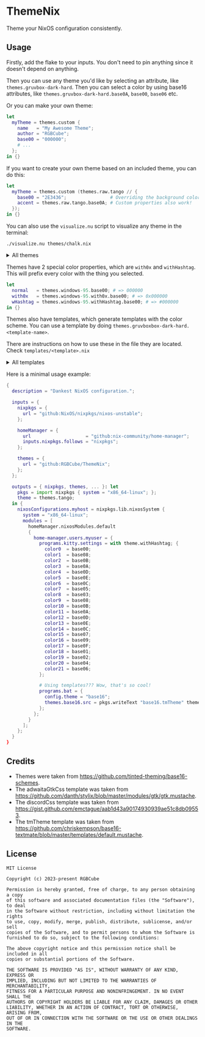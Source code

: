 # ThemeNix

Theme your NixOS configuration consistently.

## Usage

Firstly, add the flake to your inputs.
You don't need to pin anything since it doesn't depend on anything.

Then you can use any theme you'd like by selecting an attribute, like `themes.gruvbox-dark-hard`.
Then you can select a color by using base16 attributes, like `themes.gruvbox-dark-hard.base0A`, `base00`, `base06` etc.

Or you can make your own theme:

```nix
let
  myTheme = themes.custom {
    name   = "My Awesome Theme";
    author = "RGBCube";
    base00 = "000000";
    # ...
  };
in {}
```

If you want to create your own theme based on an included theme, you can do this:

```nix
let
  myTheme = themes.custom (themes.raw.tango // {
    base00 = "2E3436";                # Overriding the background color...
    accent = themes.raw.tango.base0A; # Custom properties also work!
  });
in {}
```

You can also use the `visualize.nu` script to visualize any theme in the terminal:

```nu
./visualize.nu themes/chalk.nix
```

<details>
<summary>All themes</summary>

```
3024 (Hey, if you want to use this theme, you'll have to do `themes."3024"`)
apathy
apprentice
ashes
atelier-cave-light
atelier-cave
atelier-dune-light
atelier-dune
atelier-estuary-light
atelier-estuary
atelier-forest-light
atelier-forest
atelier-heath-light
atelier-heath
atelier-lakeside-light
atelier-lakeside
atelier-plateau-light
atelier-plateau
atelier-savanna-light
atelier-savanna
atelier-seaside-light
atelier-seaside
atelier-sulphurpool-light
atelier-sulphurpool
atlas
ayu-dark
ayu-light
ayu-mirage
bespin
black-metal-bathory
black-metal-burzum
black-metal-dark-funeral
black-metal-gorgoroth
black-metal-immortal
black-metal-khold
black-metal-marduk
black-metal-mayhem
black-metal-nile
black-metal-venom
black-metal
blueforest
blueish
brewer
bright
brogrammer
brushtrees-dark
brushtrees
caroline
catppuccin-frappe
catppuccin-latte
catppuccin-macchiato
catppuccin-mocha
chalk
circus
classic-dark
classic-light
codeschool
colors
cupcake
cupertino
da-one-black
da-one-gray
da-one-ocean
da-one-paper
da-one-sea
da-one-white
danqing-light
danqing
darcula
darkmoss
darktooth
darkviolet
decaf
default-dark
default-light
dirtysea
dracula
edge-dark
edge-light
eighties
embers
emil
equilibrium-dark
equilibrium-gray-dark
equilibrium-gray-light
equilibrium-light
eris
espresso
eva-dim
eva
evenok-dark
everforest-dark-hard
everforest
flat
framer
fruit-soda
gigavolt
github
google-dark
google-light
gotham
grayscale-dark
grayscale-light
greenscreen
gruber
gruvbox-dark-hard
gruvbox-dark-medium
gruvbox-dark-pale
gruvbox-dark-soft
gruvbox-light-hard
gruvbox-light-medium
gruvbox-light-soft
gruvbox-material-dark-hard
gruvbox-material-dark-medium
gruvbox-material-dark-soft
gruvbox-material-light-hard
gruvbox-material-light-medium
gruvbox-material-light-soft
hardcore
harmonic16-dark
harmonic16-light
heetch-light
heetch
helios
hopscotch
horizon-dark
horizon-light
horizon-terminal-dark
horizon-terminal-light
humanoid-dark
humanoid-light
ia-dark
ia-light
icy
irblack
isotope
kanagawa
katy
kimber
lime
macintosh
marrakesh
materia
material-darker
material-lighter
material-palenight
material-vivid
material
mellow-purple
mexico-light
mocha
monokai
mountain
nebula
nord
nova
ocean
oceanicnext
one-light
onedark
outrun-dark
oxocarbon-dark
oxocarbon-light
pandora
papercolor-dark
papercolor-light
paraiso
pasque
phd
pico
pinky
pop
porple
primer-dark-dimmed
primer-dark
primer-light
purpledream
qualia
railscasts
rebecca
rose-pine-dawn
rose-pine-moon
rose-pine
sagelight
sakura
sandcastle
selenized-black
selenized-dark
selenized-light
selenized-white
seti
shades-of-purple
shadesmear-dark
shadesmear-light
shapeshifter
silk-dark
silk-light
snazzy
solarflare-light
solarflare
solarized-dark
solarized-light
spaceduck
spacemacs
standardized-dark
standardized-light
stella
still-alive
summercamp
summerfruit-dark
summerfruit-light
synth-midnight-dark
synth-midnight-light
tango
tarot
tender
tokyo-city-dark
tokyo-city-light
tokyo-city-terminal-dark
tokyo-city-terminal-light
tokyo-night-dark
tokyo-night-light
tokyo-night-storm
tokyo-night-terminal-dark
tokyo-night-terminal-light
tokyo-night-terminal-storm
tokyodark-terminal
tokyodark
tomorrow-night-eighties
tomorrow-night
tomorrow
tube
twilight
unikitty-dark
unikitty-light
unikitty-reversible
uwunicorn
vice
vulcan
windows-10-light
windows-10
windows-95-light
windows-95
windows-highcontrast-light
windows-highcontrast
windows-nt-light
windows-nt
woodland
xcode-dusk
zenbones
zenburn
```
</details>

Themes have 2 special color properties, which are `with0x` and `withHashtag`.
This will prefix every color with the thing you selected.

```nix
let
  normal   = themes.windows-95.base00; # => 000000
  with0x   = themes.windows-95.with0x.base00; # => 0x000000
  wHashtag = themes.windows-95.withHashtag.base00; # => #000000
in {}
```

Themes also have templates, which generate templates with the color scheme.
You can use a template by doing `themes.gruvboxbox-dark-hard.<template-name>`.

There are instructions on how to use these in the file they are located. Check `templates/<template>.nix`

<details>
<summary>All templates</summary>

```
adwaitaGtkCss
discordCss
firefoxTheme
ghosttyConfig
tmTheme
```
</details>

Here is a minimal usage example:

```nix
{
  description = "Dankest NixOS configuration.";

  inputs = {
    nixpkgs = {
      url = "github:NixOS/nixpkgs/nixos-unstable";
    };

    homeManager = {
      url                    = "github:nix-community/home-manager";
      inputs.nixpkgs.follows = "nixpkgs";
    };

    themes = {
      url = "github:RGBCube/ThemeNix";
    };
  };

  outputs = { nixpkgs, themes, ... }: let
    pkgs = import nixpkgs { system = "x86_64-linux"; };
    theme = themes.tango;
  in {
    nixosConfigurations.myhost = nixpkgs.lib.nixosSystem {
      system = "x86_64-linux";
      modules = [
        homeManager.nixosModules.default
        {
          home-manager.users.myuser = {
            programs.kitty.settings = with theme.withHashtag; {
              color0  = base00;
              color1  = base08;
              color2  = base0B;
              color3  = base0A;
              color4  = base0D;
              color5  = base0E;
              color6  = base0C;
              color7  = base05;
              color8  = base03;
              color9  = base08;
              color10 = base0B;
              color11 = base0A;
              color12 = base0D;
              color13 = base0E;
              color14 = base0C;
              color15 = base07;
              color16 = base09;
              color17 = base0F;
              color18 = base01;
              color19 = base02;
              color20 = base04;
              color21 = base06;
            };

            # Using templates??? Wow, that's so cool!
            programs.bat = {
              config.theme = "base16";
              themes.base16.src = pkgs.writeText "base16.tmTheme" theme.tmTheme;
            };
          };
        }
      ];
    };
  }
}
```

## Credits

- Themes were taken from https://github.com/tinted-theming/base16-schemes.
- The adwaitaGtkCss template was taken from https://github.com/danth/stylix/blob/master/modules/gtk/gtk.mustache.
- The discordCss template was taken from https://gist.github.com/emctague/aab1d43a90174930939ae51c8db09553.
- The tmTheme template was taken from https://github.com/chriskempson/base16-textmate/blob/master/templates/default.mustache.

## License

```
MIT License

Copyright (c) 2023-present RGBCube

Permission is hereby granted, free of charge, to any person obtaining a copy
of this software and associated documentation files (the "Software"), to deal
in the Software without restriction, including without limitation the rights
to use, copy, modify, merge, publish, distribute, sublicense, and/or sell
copies of the Software, and to permit persons to whom the Software is
furnished to do so, subject to the following conditions:

The above copyright notice and this permission notice shall be included in all
copies or substantial portions of the Software.

THE SOFTWARE IS PROVIDED "AS IS", WITHOUT WARRANTY OF ANY KIND, EXPRESS OR
IMPLIED, INCLUDING BUT NOT LIMITED TO THE WARRANTIES OF MERCHANTABILITY,
FITNESS FOR A PARTICULAR PURPOSE AND NONINFRINGEMENT. IN NO EVENT SHALL THE
AUTHORS OR COPYRIGHT HOLDERS BE LIABLE FOR ANY CLAIM, DAMAGES OR OTHER
LIABILITY, WHETHER IN AN ACTION OF CONTRACT, TORT OR OTHERWISE, ARISING FROM,
OUT OF OR IN CONNECTION WITH THE SOFTWARE OR THE USE OR OTHER DEALINGS IN THE
SOFTWARE.
```
